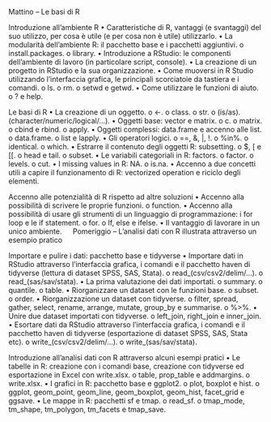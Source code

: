 Mattino – Le basi di R

Introduzione all’ambiente R
•	Caratteristiche di R, vantaggi (e svantaggi) del suo utilizzo, per cosa è utile (e per cosa non è utile) utilizzarlo.
•	La modularità dell’ambiente R: il pacchetto base e i pacchetti aggiuntivi.
o	install.packages.
o	library.
•	Introduzione a RStudio: le componenti dell’ambiente di lavoro (in particolare script, console).
•	La creazione di un progetto in RStudio e la sua organizzazione.
•	Come muoversi in R Studio utilizzando l’interfaccia grafica, le principali scorciatoie da tastiera e i comandi.
o	ls.
o	rm.
o	setwd e getwd.
•	Come utilizzare le funzioni di aiuto.
o	? e help.

Le basi di R
•	La creazione di un oggetto.
o	<-.
o	class.
o	str.
o	(is/as).(character/numeric/logical/...).
•	Oggetti base: vector e matrix.
o	c.
o	matrix.
o	cbind e rbind.
o	apply.
•	Oggetti complessi: data.frame e accenno alle list.
o	data.frame.
o	list e lapply.
•	Gli operatori logici.
o	==, &, |, !.
o	%in%.
o	identical.
o	which.
•	Estrarre il contenuto degli oggetti R: subsetting.
o	$, [ e [[.
o	head e tail.
o	subset.
•	Le variabili categoriali in R: factors.
o	factor.
o	levels.
o	cut.
•	I missing values in R: NA.
o	is.na.
•	Accenno a due concetti utili a capire il funzionamento di R: vectorized operation e riciclo degli elementi.

Accenno alle potenzialità di R rispetto ad altre soluzioni
•	Accenno alla possibilità di scrivere le proprie funzioni.
o	function.
•	Accenno alla possibilità di usare gli strumenti di un linguaggio di programmazione: i for loop e le if statement.
o	for.
o	If, else e ifelse.
•	Il vantaggio di lavorare in un unico ambiente.
 
Pomeriggio – L’analisi dati con R illustrata attraverso un esempio pratico

Importare e pulire i dati: pacchetto base e tidyverse
•	Importare dati in RStudio attraverso l’interfaccia grafica, i comandi e il pacchetto haven di tidyverse (lettura di dataset SPSS, SAS, Stata).
o	read_(csv/csv2/delim/…).
o	read_(sas/sav/stata).
•	La prima valutazione dei dati importati.
o	summary.
o	quantile.
o	table.
•	Riorganizzare un dataset con le funzioni base.
o	subset.
o	order.
•	Riorganizzazione un dataset con tidyverse.
o	filter, spread, gather, select, rename, arrange, mutate, group_by e summarise.
o	%>%.
•	Unire due dataset importati con tidyverse.
o	left_join, right_join e inner_join.
•	Esortare dati da RStudio attraverso l’interfaccia grafica, i comandi e il pacchetto haven di tidyverse (esportazione di dataset SPSS, SAS, Stata etc).
o	write_(csv/csv2/delim/…).
o	write_(sas/sav/stata).

Introduzione all’analisi dati con R attraverso alcuni esempi pratici
•	Le tabelle in R: creazione con i comandi base, creazione con tidyverse ed esportazione in Excel con write.xlsx.
o	table, prop_table e addmargins.
o	write.xlsx.
•	I grafici in R: pacchetto base e ggplot2.
o	plot, boxplot e hist.
o	ggplot, geom_point, geom_line, geom_boxplot, geom_hist, facet_grid e ggsave.
•	Le mappe in R: pacchetti sf e tmap.
o	read_sf.
o	tmap_mode, tm_shape, tm_polygon, tm_facets e tmap_save.
